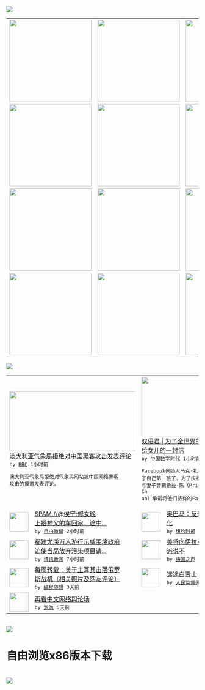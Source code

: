 

<a href="https://github.com/greatfire/z/raw/master/FreeBrowser.apk"><img src="https://raw.githubusercontent.com/greatfire/wiki/master/x/header.png" /></a><table><tr><td width="262" align="center" valign="center"><a href="https://github.com/greatfire/wiki/wiki/nyt" title="纽约时报中文网 国际纵览"><img src="https://raw.githubusercontent.com/greatfire/wiki/master/x/nyt_flag.png" width="215"/></a></td><td width="262" align="center" valign="center"><a href="https://github.com/greatfire/wiki/wiki/dw" title=""><img src="https://raw.githubusercontent.com/greatfire/wiki/master/x/dw_flag.png" width="215"/></a></td><td width="262" align="center" valign="center"><a href="https://github.com/greatfire/wiki/wiki/rmjd" title=""><img src="https://raw.githubusercontent.com/greatfire/wiki/master/x/rmjd_flag.png" width="215"/></a></td></tr><tr><td width="262" align="center" valign="center"><a href="https://github.com/paopaonetizen/website" title="泡泡 - 未经审查的互联网信息"><img src="https://raw.githubusercontent.com/greatfire/wiki/master/x/pp_flag.png" width="215"/></a></td><td width="262" align="center" valign="center"><a href="https://github.com/getlantern/mirror" title="以及自由微博和GreatFire.org官方中文论坛"><img src="https://raw.githubusercontent.com/greatfire/wiki/master/x/lantern_flag.png" width="215"/></a></td><td width="262" align="center" valign="center"><a href="https://github.com/cdtmirrors/m/" title=""><img src="https://raw.githubusercontent.com/greatfire/wiki/master/x/cdt_flag.png" width="215"/></a></td></tr><tr><td width="262" align="center" valign="center"><a href="https://github.com/program-think/blog" title="编程随想的博客"><img src="https://raw.githubusercontent.com/greatfire/wiki/master/x/pt_flag.png" width="215"/></a></td><td width="262" align="center" valign="center"><a href="https://github.com/greatfire/wiki/wiki/bbc" title=""><img src="https://raw.githubusercontent.com/greatfire/wiki/master/x/bbc_flag.png" width="215"/></a></td><td width="262" align="center" valign="center"><a href="https://github.com/freeweibo/s" title="自由微博 - 匿名和不受屏蔽的新浪微博搜索"><img src="https://raw.githubusercontent.com/greatfire/wiki/master/x/fw_flag.png" width="215"/></a></td></tr><tr><td width="262" align="center" valign="center"><a href="https://github.com/greatfire/wiki/wiki/google" title=""><img src="https://raw.githubusercontent.com/greatfire/wiki/master/x/google_flag.png" width="215"/></a></td><td width="262" align="center" valign="center"><a href="https://github.com/bxnews/boxun" title=""><img src="https://raw.githubusercontent.com/greatfire/wiki/master/x/bx_flag.png" width="215"/></a></td><td width="262" align="center" valign="center"><a href="https://github.com/greatfire/wiki/wiki/open-source" title="欢迎访问GreatFire.org开发者项目网站"><img src="https://raw.githubusercontent.com/greatfire/wiki/master/x/open-source_flag.png" width="215"/></a></td></tr></table><img src="https://raw.githubusercontent.com/greatfire/wiki/master/x/newsfeed text.png" /><table cols="4"><tr><td colspan="2" width="380"><a href="http://www.bbc.com/zhongwen/simp/world/2015/12/151202_australia_weather_bureau_hacked"><img src="http://a.files.bbci.co.uk/worldservice/live/assets/images/2015/12/02/151202070310_cn_australia_beach_bom_144x81_getty_nocredit.jpg" width="330" height="156"/></a></br><a href="http://www.bbc.com/zhongwen/simp/world/2015/12/151202_australia_weather_bureau_hacked">澳大利亚气象局拒绝对中国黑客攻击发表评论</a></br><kbd> by <a href="http://www.bbc.co.uk/zhongwen/simp">BBC</a> 1小时前 </kbd></br><pre>澳大利亚气象局拒绝对气象局网站被中国网络黑客<br/>攻击的报道发表评论。</pre></td><td colspan="2" width="380"><a href="http://feedproxy.google.com/~r/chinadigitaltimes/IyPt/~3/TPjbKW5D5Uw/"><img src="http://chinadigitaltimes.net/chinese/files/2015/12/%E6%89%8E%E5%85%8B%E4%BC%AF%E6%A0%BC.png" width="330" height="156"/></a></br><a href="http://feedproxy.google.com/~r/chinadigitaltimes/IyPt/~3/TPjbKW5D5Uw/">双语君 | 为了全世界的孩子 扎克伯格写<br/>给女儿的一封信</a></br><kbd> by <a href="http://chinadigitaltimes.net/chinese/">中国数字时代</a> 1小时前 </kbd></br><pre>Facebook创始人马克·扎克伯格刚刚迎来<br/>了自己第一孩子，为了庆祝女儿的降生，扎克伯格<br/>与妻子普莉希拉·陈（Priscilla Ch<br/>an）承诺将他们持有的Fac...</pre></td></tr><tr><td><img src="https://raw.githubusercontent.com/greatfire/wiki/master/x/fw_logo.png" width="50" height="50"/></td><td width="280"><a href="https://freeweibo.com/weibo/3915601657720958">SPAM //@侯宁:修女晚<br/>上搭神父的车回家。途中...</a></br><kbd> by <a href="https://freeweibo.com/">自由微博</a> 2小时前 </kbd></td><td><img src="http://static01.nyt.com/images/2015/12/01/blogs/01WATCHING-obama/01WATCHING-obama-articleLarge.jpg" width="50" height="50"/></td><td width="280"><a href="https://d3qlz4p8smvoli.cloudfront.net/world/20151202/c02prexy/">奥巴马：反恐也不应轻视气候变<br/>化</a></br><kbd> by <a href="http://m.cn.nytimes.com/">纽约时报</a> 3小时前 </kbd></td></tr><tr><td><img src="http://www.boxun.com/news/images/2015/12/201512020059china1.jpg" width="50" height="50"/></td><td width="280"><a href="http://www.boxun.com/news/gb/china/2015/12/201512020059.shtml">福建尤溪万人游行示威围堵政府<br/>迫使当局放弃污染项目请...</a></br><kbd> by <a href="http://www.boxun.com">博讯新闻</a> 7小时前 </kbd></td><td><img src="http://www.dw.com/image/0,,18809221_302,00.jpg" width="50" height="50"/></td><td width="280"><a href="http://dw.com/p/1HFaa?maca=chi-GK-text-greatfire-all-chinese-15625-xml-mrss">美将向伊拉克派特种部队 什叶<br/>派说不</a></br><kbd> by <a href="http://dw.de">德国之声</a> 11小时前 </kbd></td></tr><tr><td><img src="http://lh6.googleusercontent.com/1JedqxQPYOeVZTCf2j8GERen7tQNqQjFHM3P-kPSKN3m2pu4UulwMJQfdgyNkzh49xT2xBLfjm9RFVNZ5gVbRIunnN7Id9fuLrdg5R_ekbc-2W-hmNVHyFjjFbZIBvoQh2uO4S4ATg" width="50" height="50"/></td><td width="280"><a href="http://feedproxy.google.com/~r/programthink/~3/t9cHfStoSCU/weekly-share-94.html">每周转载：关于土耳其击落俄罗<br/>斯战机（相关照片及网友评论）</a></br><kbd> by <a href="http://program-think.blogspot.com">编程随想</a> 3天前 </kbd></td><td><img src="http://www.rmjdw.com/uploads/allimg/151129/10435524W-0.jpg" width="50" height="50"/></td><td width="280"><a href="http://www.rmjdw.com//guanzhuzhongguo/20151129/15241.html">迷途白雪山 </a></br><kbd> by <a href="http://www.rmjdw.com/">人民监督网</a> 3天前 </kbd></td></tr><tr><td><img src="https://raw.githubusercontent.com/greatfire/wiki/master/x/pp_logo.png" width="50" height="50"/></td><td width="280"><a href="https://pao-pao.net/article/642">再看中文网络舆论场</a></br><kbd> by <a href="https://pao-pao.net">泡泡</a> 5天前 </kbd></td></table></br><a href="https://github.com/greatfire/z/raw/master/FreeBrowser.apk"><img src="https://raw.githubusercontent.com/greatfire/wiki/master/x/download app.png" /></a><h1>自由浏览x86版本下载<h1><a href="https://github.com/greatfire/z/raw/master/FreeBrowser-x86.apk"><img src="https://raw.githubusercontent.com/greatfire/images/master/fb86.qr.png" /></a>